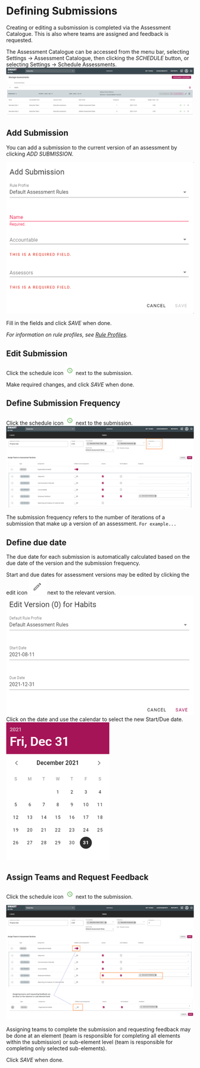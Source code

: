 # Defining Submissions
Creating or editing a subsmission is completed via the Assessment Catalogue. This is also where teams are assigned and feedback is requested. 

The Assessment Catalogue can be accessed from the menu bar, selecting Settings -> Assessment Catalogue, then clicking the _SCHEDULE_ button, or selecting Settings -> Schedule Assessments.
![image](../assets/screenshots/jobs/manageAssessments.png)

## Add Submission
You can add a submission to the current version of an assessment by clicking _ADD SUBMISSION_.

![image](../assets/screenshots/jobs/addSubmission.png)

Fill in the fields and click _SAVE_ when done. 

_For information on rule profiles, see [Rule Profiles](/jobs/rule-profiles.html)._

## Edit Submission
Click the schedule icon ![image](../assets/screenshots/jobs/scheduleIcon.png) next to the submission.

Make required changes, and click _SAVE_ when done.

## Define Submission Frequency
<a name="subfreq"></a>
Click the schedule icon ![image](../assets/screenshots/jobs/scheduleIcon.png) next to the submission.
![image](../assets/screenshots/jobs/submissionFreq.png)

The submission frequency refers to the number of iterations of a submission that make up a version of an assessment. ``For example...``

## Define due date
The due date for each submission is automatically calculated based on the due date of the version and the submission frequency.

Start and due dates for assessment versions may be edited by clicking the edit icon ![image](../assets/screenshots/jobs/editIcon.png) next to the relevant version.
![Image](../assets/screenshots/jobs/editVersion.png)
Click on the date and use the calendar to select the new Start/Due date.
![image](../assets/screenshots/jobs/calendar.png)


## Assign Teams and Request Feedback 
<a name="assignteams"></a>
Click the schedule icon ![image](../assets/screenshots/jobs/scheduleIcon.png) next to the submission.

![image](../assets/screenshots/jobs/scheduleSubmission.png)

Assigning teams to complete the submission and requesting feedback may be done at an element (team is responsible for completing all elements within the submission) or sub-element level (team is responsible for completing only selected sub-elements).

Click _SAVE_ when done.

